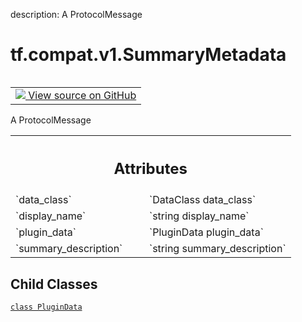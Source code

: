 description: A ProtocolMessage

<div itemscope itemtype="http://developers.google.com/ReferenceObject">
<meta itemprop="name" content="tf.compat.v1.SummaryMetadata" />
<meta itemprop="path" content="Stable" />
<meta itemprop="property" content="PluginData"/>
</div>

# tf.compat.v1.SummaryMetadata

<!-- Insert buttons and diff -->

<table class="tfo-notebook-buttons tfo-api nocontent" align="left">
<td>
  <a target="_blank" href="https://github.com/tensorflow/tensorflow/blob/r2.4/tensorflow/core/framework/summary.proto">
    <img src="https://www.tensorflow.org/images/GitHub-Mark-32px.png" />
    View source on GitHub
  </a>
</td>
</table>



A ProtocolMessage

<!-- Placeholder for "Used in" -->




<!-- Tabular view -->
 <table class="responsive fixed orange">
<colgroup><col width="214px"><col></colgroup>
<tr><th colspan="2"><h2 class="add-link">Attributes</h2></th></tr>

<tr>
<td>
`data_class`
</td>
<td>
`DataClass data_class`
</td>
</tr><tr>
<td>
`display_name`
</td>
<td>
`string display_name`
</td>
</tr><tr>
<td>
`plugin_data`
</td>
<td>
`PluginData plugin_data`
</td>
</tr><tr>
<td>
`summary_description`
</td>
<td>
`string summary_description`
</td>
</tr>
</table>



## Child Classes
[`class PluginData`](../../../tf/compat/v1/SummaryMetadata/PluginData.md)

